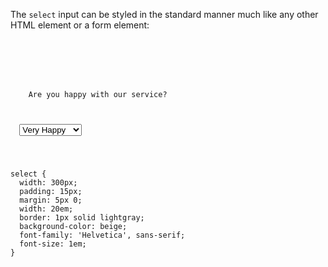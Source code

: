 The `select` input can be styled in the
standard manner much like any other HTML element
or a form element:

<Editor lang="css">
<code>
<panel lang="html">
<form>
  <p>
    Are you happy with our service?
  </p>
  <select name="review">
    <option value="5">Very Happy</option>
    <option value="4">Satisfied</option>
    <option value="3">Neutral</option>
    <option value="2">Unhappy</option>
    <option value="1">Disappointed</option>
  </select>
</form>
</panel>
<panel lang="css">
select {
  width: 300px;
  padding: 15px;
  margin: 5px 0;
  width: 20em;
  border: 1px solid lightgray;
  background-color: beige;
  font-family: 'Helvetica', sans-serif;
  font-size: 1em;
}
</panel>
</code>
</Editor>